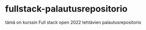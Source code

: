 # fullstack-palautusrepositorio

tämä on kurssin Full stack open 2022 tehtävien palautusrepositorio
